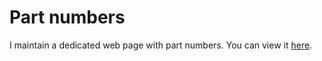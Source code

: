 # Part numbers

I maintain a dedicated web page with part numbers. You can view it [here](https://prayereleven.github.io/smart-roadster-parts/).